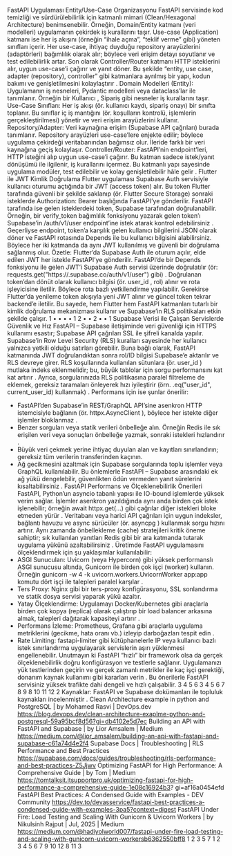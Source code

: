 FastAPI Uygulaması
Entity/Use-Case Organizasyonu
FastAPI servisinde kod temizliği ve sürdürülebilirlik için katmanlı mimari (Clean/Hexagonal Architecture)
benimsenebilir. Örneğin, Domain/Entity katmanı (veri modelleri) uygulamanın çekirdek iş kurallarını
taşır. Use-case (Application) katmanı ise her iş akışını (örneğin “ihale açma”, “teklif verme” gibi)
yöneten sınıfları içerir. Her use-case, ihtiyaç duyduğu repository arayüzlerini (adaptörleri) bağımlılık
olarak alır; böylece veri erişim detayı soyutlanır ve test edilebilirlik artar. Son olarak Controller/Router
katmanı HTTP isteklerini alır, uygun use-case’i çağırır ve yanıt döner. Bu şekilde “entity, use case,
adapter (repository), controller” gibi katmanlara ayrılmış bir yapı, kodun bakımı ve genişletilmesini
kolaylaştırır .
Domain Modelleri (Entity): Uygulamanın iş nesneleri, Pydantic modelleri veya dataclass’lar ile
tanımlanır. Örneğin bir Kullanıcı , Sipariş gibi nesneler iş kurallarını taşır.
Use-Case Sınıfları: Her iş akışı (ör. kullanıcı kaydı, sipariş onayı) bir sınıfta toplanır. Bu sınıflar iç iş
mantığını (ör. koşulların kontrolü, işlemlerin gerçekleştirilmesi) yönetir ve veri erişim arayüzlerini
kullanır.
Repository/Adapter: Veri kaynağına erişim (Supabase API çağrıları) burada tanımlanır.
Repository arayüzleri use-case’lere enjekte edilir; böylece uygulama çekirdeği veritabanından
bağımsız olur. İleride farklı bir veri kaynağına geçiş kolaylaşır.
Controller/Router: FastAPI’nin endpoint’leri, HTTP isteğini alıp uygun use-case’i çağırır. Bu
katman sadece istek/yanıt dönüşümü ile ilgilenir, iş kurallarını içermez.
Bu katmanlı yapı sayesinde uygulama modüler, test edilebilir ve kolay genişletilebilir hâle gelir .
Flutter ile JWT Kimlik Doğrulama
Flutter uygulaması Supabase Auth servisiyle kullanıcı oturumu açtığında bir JWT (access token) alır. Bu
token Flutter tarafında güvenli bir şekilde saklanıp (ör. Flutter Secure Storage) sonraki isteklerde
Authorization: Bearer <token> başlığında FastAPI’ye gönderilir. FastAPI tarafında ise gelen
isteklerdeki token, Supabase tarafından doğrulanabilir. Örneğin, bir verify_token bağımlılık
fonksiyonu yazarak gelen token’ı Supabase’in /auth/v1/user endpoint’ine istek atarak kontrol
edebilirsiniz . Geçerliyse endpoint, token’a karşılık gelen kullanıcı bilgilerini JSON olarak döner ve
FastAPI rotasında Depends ile bu kullanıcı bilgisini alabilirsiniz. Böylece her iki katmanda da aynı JWT
kullanılmış ve güvenli bir doğrulama sağlanmış olur. Özetle:
Flutter’da Supabase Auth ile oturum açılır, elde edilen JWT her istekle FastAPI’ye gönderilir.
FastAPI’de bir Depends fonksiyonu ile gelen JWT’i Supabase Auth servisi üzerinde doğrulatılır
(ör: requests.get("https://<proje>.supabase.co/auth/v1/user") gibi) .
Doğrulanan token’dan dönüt olarak kullanıcı bilgisi (ör. user_id , rol) alınır ve rota işleyicisine
iletilir. Böylece rota bazlı yetkilendirme yapılabilir.
Gerekirse Flutter’da yenileme token akışıyla yeni JWT alınır ve güncel token tekrar backend’e
iletilir.
Bu sayede, hem Flutter hem FastAPI katmanları tutarlı bir kimlik doğrulama mekanizması kullanır ve
Supabase’in RLS politikaları etkin şekilde çalışır.
1
•
•
•
•
1
2
•
•
2
•
•
1
Supabase Verisi ile Çalışan Servislerde Güvenlik ve Hız
FastAPI – Supabase iletişiminde veri güvenliği için HTTPS kullanımı esastır; Supabase API çağrıları SSL ile
şifreli kanalda yapılır. Supabase’in Row Level Security (RLS) kuralları sayesinde her kullanıcı yalnızca
yetkili olduğu satırları görebilir. Buna bağlı olarak, FastAPI katmanında JWT doğrulandıktan sonra rol/ID
bilgisi Supabase’e aktarılır ve RLS devreye girer. RLS koşullarında kullanılan sütunlara (ör. user_id )
mutlaka indeks eklenmelidir; bu, büyük tablolar için sorgu performansını kat kat artırır . Ayrıca,
sorgularınızda RLS politikasına paralel filtreleme de eklemek, gereksiz taramaları önleyerek hızı
iyileştirir (örn. .eq("user_id", current_user_id) kullanmak) .
Performans için ise şunlar önerilir:
- FastAPI’den Supabase’in REST/GraphQL API’sine asenkron HTTP istemcisiyle bağlanın (ör.
httpx.AsyncClient ), böylece her istekte diğer işlemler bloklanmaz .
- Benzer sorguları veya statik verileri önbelleğe alın. Örneğin Redis ile sık erişilen veri veya sonuçları
önbelleğe yazmak, sonraki istekleri hızlandırır .
- Büyük veri çekmek yerine ihtiyaç duyulan alan ve kayıtları sınırlandırın; gereksiz tüm verilerin
transferinden kaçının.
- Ağ gecikmesini azaltmak için Supabase sorgularında toplu işlemler veya GraphQL kullanılabilir.
Bu önlemlerle FastAPI – Supabase arasındaki ek ağ yükü dengelebilir, güvenlikten ödün vermeden yanıt
sürelerini kısaltabilirsiniz .
FastAPI Performans ve Ölçeklenebilirlik Önerileri
FastAPI, Python’un asyncio tabanlı yapısı ile IO-bound işlemlerde yüksek verim sağlar. İşlemler
asenkron yazıldığında aynı anda birden çok istek işlenebilir; örneğin await httpx.get(...) gibi
çağrılar diğer istekleri bloke etmeden yürür . Veritabanı veya harici API çağrıları için uygun indeksler,
bağlantı havuzu ve async sürücüler (ör. asyncpg ) kullanmak sorgu hızını artırır. Aynı zamanda
önbellekleme (cache) stratejileri kritik öneme sahiptir; sık kullanılan yanıtları Redis gibi bir ara
katmanda tutarak uygulama yükünü azaltabilirsiniz .
Üretimde FastAPI uygulamasını ölçeklendirmek için şu yaklaşımlar kullanılabilir:
- ASGI Sunucuları: Uvicorn (veya Hypercorn) gibi yüksek performanslı ASGI sunucusu altında, Gunicorn
ile birden çok işçi (worker) kullanın. Örneğin
gunicorn -w 4 -k uvicorn.workers.UvicornWorker app:app komutu dört işçi ile talepleri
paralel karşılar .
- Ters Proxy: Nginx gibi bir ters-proxy konfigürasyonu, SSL sonlandırma ve statik dosya servisi yaparak
yükü azaltır.
- Yatay Ölçeklendirme: Uygulamayı Docker/Kubernetes gibi araçlarla birden çok kopya (replica) olarak
çalıştırıp bir load balancer arkasına almak, talepleri dağıtarak kapasiteyi artırır .
- Performans İzleme: Prometheus, Grafana gibi araçlarla uygulama metriklerini (gecikme, hata oranı
vb.) izleyip darboğazları tespit edin .
- Rate Limiting: fastapi-limiter gibi kütüphanelerle IP veya kullanıcı bazlı istek sınırlandırma
uygulayarak servislerin aşırı yüklenmesi engellenebilir.
Unutmayın ki FastAPI “hızlı” bir framework olsa da gerçek ölçeklenebilirlik doğru konfigürasyon ve
testlerle sağlanır. Uygulamanızı yük testlerinden geçirin ve gerçek zamanlı metrikler ile kaç işçi
gerektiği, donanım kaynak kullanımı gibi kararları verin . Bu önerilerle FastAPI servisiniz
yüksek trafikte dahi dengeli ve hızlı çalışabilir.
3
4
5
6
3 4
5
6
7 8
9 8
10
11 12
2
Kaynaklar: FastAPI ve Supabase dokümanları ile topluluk kaynakları incelenmiştir .
Clean Architecture example in python and PostgreSQL | by Mohamed Rasvi | DevOps.dev
https://blog.devops.dev/clean-architecture-exaplme-python-and-postgresql-59a95bcf8d56?gi=db4102e5d7ec
Building an API with FastAPI and Supabase | by Lior Amsalem | Medium
https://medium.com/@lior_amsalem/building-an-api-with-fastapi-and-supabase-c61a74d4e2f4
Supabase Docs | Troubleshooting | RLS Performance and Best Practices
https://supabase.com/docs/guides/troubleshooting/rls-performance-and-best-practices-Z5Jjwv
Optimizing FastAPI for High Performance: A Comprehensive Guide | by Tom |
Medium
https://tomtalksit.itsupportpro.uk/optimizing-fastapi-for-high-performance-a-comprehensive-guide-1e08c16924b3?
gi=af16a0454efd
FastAPI Best Practices: A Condensed Guide with Examples - DEV Community
https://dev.to/devasservice/fastapi-best-practices-a-condensed-guide-with-examples-3pa5?context=digest
FastAPI Under Fire: Load Testing and Scaling With Gunicorn & Uvicorn Workers | by Nikulsinh Rajput
| Jul, 2025 | Medium
https://medium.com/@hadiyolworld007/fastapi-under-fire-load-testing-and-scaling-with-gunicorn-uvicorn-workersb6362550bff8
1 2 3 5 7
1
2
3 4
5 6 7 9 10 12
8
11
3